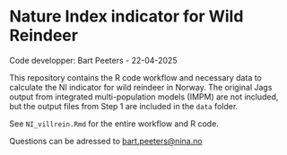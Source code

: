# Nature Index indicator for Wild Reindeer

Code developper: Bart Peeters - 22-04-2025

This repository contains the R code workflow and necessary data to calculate the NI indicator for wild reindeer in Norway. 
The original Jags output from integrated multi-population models (IMPM) are not included, but the output files from Step 1 are included in the `data` folder.

See `NI_villrein.Rmd` for the entire workflow and R code. 

Questions can be adressed to bart.peeters@nina.no